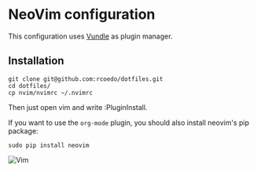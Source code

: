 # NeoVim configuration
This configuration uses [Vundle](https://github.com/VundleVim/Vundle.vim) as plugin manager.

## Installation
```
git clone git@github.com:rcoedo/dotfiles.git
cd dotfiles/
cp nvim/nvimrc ~/.nvimrc
```
Then just open vim and write :PluginInstall.

If you want to use the `org-mode` plugin, you should also install neovim's pip package:
```
sudo pip install neovim
```
![Vim](http://i.imgur.com/WS9QQp1.png)